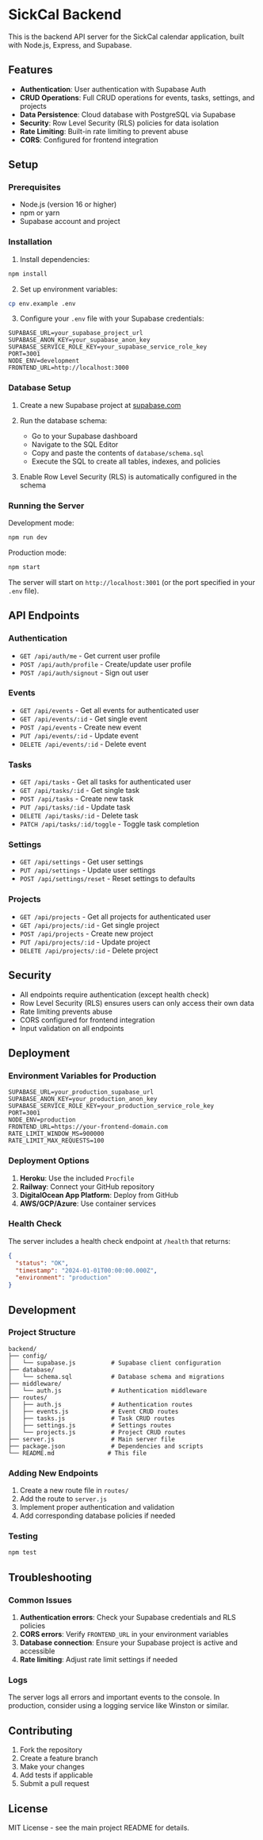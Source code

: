 # SickCal Backend

This is the backend API server for the SickCal calendar application, built with Node.js, Express, and Supabase.

## Features

- **Authentication**: User authentication with Supabase Auth
- **CRUD Operations**: Full CRUD operations for events, tasks, settings, and projects
- **Data Persistence**: Cloud database with PostgreSQL via Supabase
- **Security**: Row Level Security (RLS) policies for data isolation
- **Rate Limiting**: Built-in rate limiting to prevent abuse
- **CORS**: Configured for frontend integration

## Setup

### Prerequisites

- Node.js (version 16 or higher)
- npm or yarn
- Supabase account and project

### Installation

1. Install dependencies:
```bash
npm install
```

2. Set up environment variables:
```bash
cp env.example .env
```

3. Configure your `.env` file with your Supabase credentials:
```env
SUPABASE_URL=your_supabase_project_url
SUPABASE_ANON_KEY=your_supabase_anon_key
SUPABASE_SERVICE_ROLE_KEY=your_supabase_service_role_key
PORT=3001
NODE_ENV=development
FRONTEND_URL=http://localhost:3000
```

### Database Setup

1. Create a new Supabase project at [supabase.com](https://supabase.com)

2. Run the database schema:
   - Go to your Supabase dashboard
   - Navigate to the SQL Editor
   - Copy and paste the contents of `database/schema.sql`
   - Execute the SQL to create all tables, indexes, and policies

3. Enable Row Level Security (RLS) is automatically configured in the schema

### Running the Server

Development mode:
```bash
npm run dev
```

Production mode:
```bash
npm start
```

The server will start on `http://localhost:3001` (or the port specified in your `.env` file).

## API Endpoints

### Authentication
- `GET /api/auth/me` - Get current user profile
- `POST /api/auth/profile` - Create/update user profile
- `POST /api/auth/signout` - Sign out user

### Events
- `GET /api/events` - Get all events for authenticated user
- `GET /api/events/:id` - Get single event
- `POST /api/events` - Create new event
- `PUT /api/events/:id` - Update event
- `DELETE /api/events/:id` - Delete event

### Tasks
- `GET /api/tasks` - Get all tasks for authenticated user
- `GET /api/tasks/:id` - Get single task
- `POST /api/tasks` - Create new task
- `PUT /api/tasks/:id` - Update task
- `DELETE /api/tasks/:id` - Delete task
- `PATCH /api/tasks/:id/toggle` - Toggle task completion

### Settings
- `GET /api/settings` - Get user settings
- `PUT /api/settings` - Update user settings
- `POST /api/settings/reset` - Reset settings to defaults

### Projects
- `GET /api/projects` - Get all projects for authenticated user
- `GET /api/projects/:id` - Get single project
- `POST /api/projects` - Create new project
- `PUT /api/projects/:id` - Update project
- `DELETE /api/projects/:id` - Delete project

## Security

- All endpoints require authentication (except health check)
- Row Level Security (RLS) ensures users can only access their own data
- Rate limiting prevents abuse
- CORS configured for frontend integration
- Input validation on all endpoints

## Deployment

### Environment Variables for Production

```env
SUPABASE_URL=your_production_supabase_url
SUPABASE_ANON_KEY=your_production_anon_key
SUPABASE_SERVICE_ROLE_KEY=your_production_service_role_key
PORT=3001
NODE_ENV=production
FRONTEND_URL=https://your-frontend-domain.com
RATE_LIMIT_WINDOW_MS=900000
RATE_LIMIT_MAX_REQUESTS=100
```

### Deployment Options

1. **Heroku**: Use the included `Procfile`
2. **Railway**: Connect your GitHub repository
3. **DigitalOcean App Platform**: Deploy from GitHub
4. **AWS/GCP/Azure**: Use container services

### Health Check

The server includes a health check endpoint at `/health` that returns:
```json
{
  "status": "OK",
  "timestamp": "2024-01-01T00:00:00.000Z",
  "environment": "production"
}
```

## Development

### Project Structure

```
backend/
├── config/
│   └── supabase.js          # Supabase client configuration
├── database/
│   └── schema.sql           # Database schema and migrations
├── middleware/
│   └── auth.js              # Authentication middleware
├── routes/
│   ├── auth.js              # Authentication routes
│   ├── events.js            # Event CRUD routes
│   ├── tasks.js             # Task CRUD routes
│   ├── settings.js          # Settings routes
│   └── projects.js          # Project CRUD routes
├── server.js                # Main server file
├── package.json             # Dependencies and scripts
└── README.md               # This file
```

### Adding New Endpoints

1. Create a new route file in `routes/`
2. Add the route to `server.js`
3. Implement proper authentication and validation
4. Add corresponding database policies if needed

### Testing

```bash
npm test
```

## Troubleshooting

### Common Issues

1. **Authentication errors**: Check your Supabase credentials and RLS policies
2. **CORS errors**: Verify `FRONTEND_URL` in your environment variables
3. **Database connection**: Ensure your Supabase project is active and accessible
4. **Rate limiting**: Adjust rate limit settings if needed

### Logs

The server logs all errors and important events to the console. In production, consider using a logging service like Winston or similar.

## Contributing

1. Fork the repository
2. Create a feature branch
3. Make your changes
4. Add tests if applicable
5. Submit a pull request

## License

MIT License - see the main project README for details.

